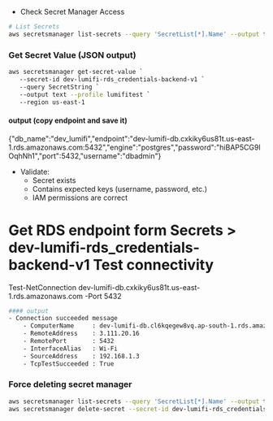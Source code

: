 - Check Secret Manager Access
```sh
# List Secrets
aws secretsmanager list-secrets --query 'SecretList[*].Name' --output table --profile lumifitest --region us-east-1
```
### Get Secret Value (JSON output)
```sh
aws secretsmanager get-secret-value `
   --secret-id dev-lumifi-rds_credentials-backend-v1 `
   --query SecretString `
   --output text --profile lumifitest `
   --region us-east-1
```
#### output (copy endpoint and save it)
{"db_name":"dev_lumifi","endpoint":"dev-lumifi-db.cxkiky6us81t.us-east-1.rds.amazonaws.com:5432","engine":"postgres","password":"hiBAP5CG9lOqhNh1","port":5432,"username":"dbadmin"}
- Validate:
    - Secret exists
    - Contains expected keys (username, password, etc.)
    - IAM permissions are correct

# Get RDS endpoint form Secrets > dev-lumifi-rds_credentials-backend-v1 Test connectivity
Test-NetConnection dev-lumifi-db.cxkiky6us81t.us-east-1.rds.amazonaws.com -Port 5432
```sh
#### output
- Connection succeeded message
    - ComputerName     : dev-lumifi-db.cl6kqegew8vq.ap-south-1.rds.amazonaws.com
    - RemoteAddress    : 3.111.20.16
    - RemotePort       : 5432
    - InterfaceAlias   : Wi-Fi
    - SourceAddress    : 192.168.1.3
    - TcpTestSucceeded : True
```
### Force deleting secret manager
```sh
aws secretsmanager list-secrets --query 'SecretList[*].Name' --output table --profile lumifitest --region us-east-1
aws secretsmanager delete-secret --secret-id dev-lumifi-rds_credentials-backend-v1 --force-delete-without-recovery --profile lumifitest
```